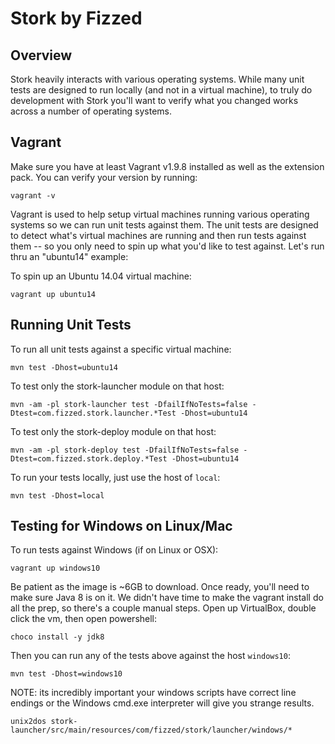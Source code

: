 Stork by Fizzed
===============

## Overview

Stork heavily interacts with various operating systems.  While many unit tests
are designed to run locally (and not in a virtual machine), to truly do development
with Stork you'll want to verify what you changed works across a number of
operating systems.

## Vagrant

Make sure you have at least Vagrant v1.9.8 installed as well as the extension pack. 
You can verify your version by running:

    vagrant -v

Vagrant is used to help setup virtual machines running various operating systems
so we can run unit tests against them.  The unit tests are designed to detect what's
virtual machines are running and then run tests against them -- so you only need to
spin up what you'd like to test against. Let's run thru an "ubuntu14" example:

To spin up an Ubuntu 14.04 virtual machine:

    vagrant up ubuntu14

## Running Unit Tests

To run all unit tests against a specific virtual machine:

    mvn test -Dhost=ubuntu14

To test only the stork-launcher module on that host:

    mvn -am -pl stork-launcher test -DfailIfNoTests=false -Dtest=com.fizzed.stork.launcher.*Test -Dhost=ubuntu14 

To test only the stork-deploy module on that host:

    mvn -am -pl stork-deploy test -DfailIfNoTests=false -Dtest=com.fizzed.stork.deploy.*Test -Dhost=ubuntu14 

To run your tests locally, just use the host of `local`:

    mvn test -Dhost=local

## Testing for Windows on Linux/Mac

To run tests against Windows (if on Linux or OSX):

    vagrant up windows10

Be patient as the image is ~6GB to download.  Once ready, you'll need to make
sure Java 8 is on it.  We didn't have time to make the vagrant install do all
the prep, so there's a couple manual steps.  Open up VirtualBox, double click
the vm, then open powershell:

    choco install -y jdk8

Then you can run any of the tests above against the host `windows10`:

    mvn test -Dhost=windows10

NOTE: its incredibly important your windows scripts have correct line endings or
the Windows cmd.exe interpreter will give you strange results.

    unix2dos stork-launcher/src/main/resources/com/fizzed/stork/launcher/windows/*